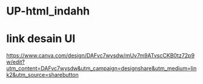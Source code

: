 # UP-html_indahh
# link desain UI
https://www.canva.com/design/DAFvc7wysdw/mUv7m9ATvscCKB0tz72p9w/edit?utm_content=DAFvc7wysdw&utm_campaign=designshare&utm_medium=link2&utm_source=sharebutton
